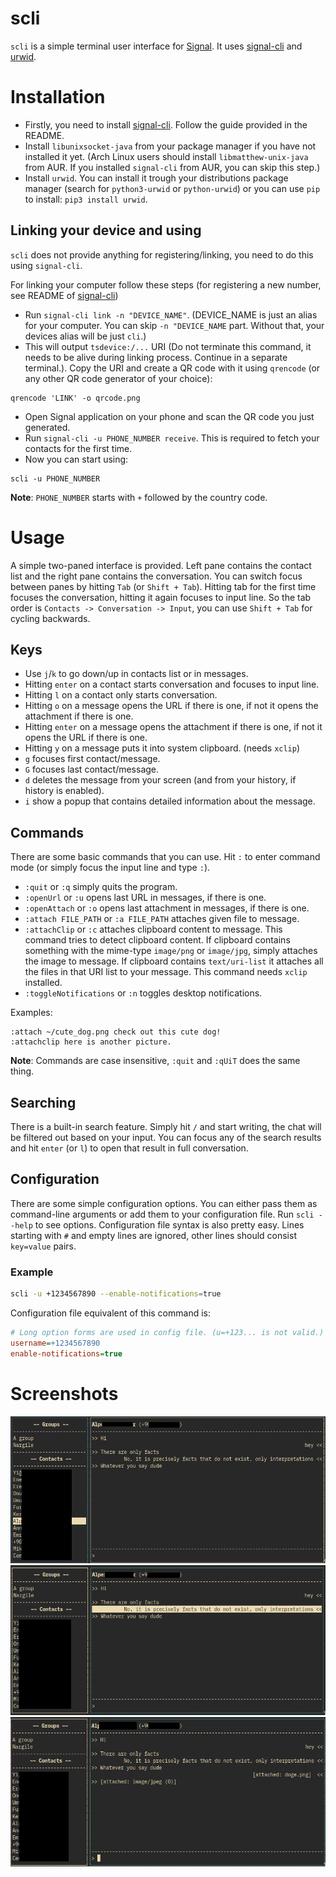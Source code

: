 # scli
`scli` is a simple terminal user interface for [Signal](https://signal.org). It uses [signal-cli](https://github.com/AsamK/signal-cli) and [urwid](http://urwid.org/).

# Installation
- Firstly, you need to install [signal-cli](https://github.com/AsamK/signal-cli). Follow the guide provided in the README.
- Install `libunixsocket-java` from your package manager if you have not installed it yet. (Arch Linux users should install `libmatthew-unix-java` from AUR. If you installed `signal-cli` from AUR, you can skip this step.)
- Install `urwid`. You can install it trough your distributions package manager (search for `python3-urwid` or `python-urwid`) or you can use `pip` to install: `pip3 install urwid`.

## Linking your device and using
`scli` does not provide anything for registering/linking, you need to do this using `signal-cli`.

For linking your computer follow these steps (for registering a new number, see README of [signal-cli](https://github.com/AsamK/signal-cli))
- Run `signal-cli link -n "DEVICE_NAME"`. (DEVICE_NAME is just an alias for your computer. You can skip `-n "DEVICE_NAME` part. Without that, your devices alias will be just `cli`.)
- This will output `tsdevice:/...` URI (Do not terminate this command, it needs to be alive during linking process. Continue in a separate terminal.). Copy the URI and create a QR code with it using `qrencode` (or any other QR code generator of your choice):
```
qrencode 'LINK' -o qrcode.png
```
- Open Signal application on your phone and scan the QR code you just generated.
- Run `signal-cli -u PHONE_NUMBER receive`. This is required to fetch your contacts for the first time.
- Now you can start using:
```
scli -u PHONE_NUMBER
```

**Note**: `PHONE_NUMBER` starts with `+` followed by the country code.

# Usage
A simple two-paned interface is provided. Left pane contains the contact list and the right pane contains the conversation. You can switch focus between panes by hitting `Tab` (or `Shift + Tab`). Hitting tab for the first time focuses the conversation, hitting it again focuses to input line. So the tab order is `Contacts -> Conversation -> Input`, you can use `Shift + Tab` for cycling backwards.

## Keys
- Use `j`/`k` to go down/up in contacts list or in messages.
- Hitting `enter` on a contact starts conversation and focuses to input line.
- Hitting `l` on a contact only starts conversation.
- Hitting `o` on a message opens the URL if there is one, if not it opens the attachment if there is one.
- Hitting `enter` on a message opens the attachment if there is one, if not it opens the URL if there is one.
- Hitting `y` on a message puts it into system clipboard. (needs `xclip`)
- `g` focuses first contact/message.
- `G` focuses last contact/message.
- `d` deletes the message from your screen (and from your history, if history is enabled).
- `i` show a popup that contains detailed information about the message.

## Commands
There are some basic commands that you can use. Hit `:` to enter command mode (or simply focus the input line and type `:`).

- `:quit` or `:q` simply quits the program.
- `:openUrl` or `:u` opens last URL in messages, if there is one.
- `:openAttach` or `:o` opens last attachment in messages, if there is one.
- `:attach FILE_PATH` or `:a FILE_PATH` attaches given file to message.
- `:attachClip` or `:c` attaches clipboard content to message. This command tries to detect clipboard content. If clipboard contains something with the mime-type `image/png` or `image/jpg`, simply attaches the image to message. If clipboard contains `text/uri-list` it attaches all the files in that URI list to your message. This command needs `xclip` installed.
- `:toggleNotifications` or `:n` toggles desktop notifications.

Examples:
```
:attach ~/cute_dog.png check out this cute dog!
:attachclip here is another picture.
```
**Note**: Commands are case insensitive, `:quit` and `:qUiT` does the same thing.

## Searching
There is a built-in search feature. Simply hit `/` and start writing, the chat will be filtered out based on your input. You can focus any of the search results and hit `enter` (or `l`) to open that result in full conversation.

## Configuration
There are some simple configuration options. You can either pass them as command-line arguments or add them to your configuration file. Run `scli --help` to see options. Configuration file syntax is also pretty easy. Lines starting with `#` and empty lines are ignored, other lines should consist `key=value` pairs.

### Example
```sh
scli -u +1234567890 --enable-notifications=true
```
Configuration file equivalent of this command is:
```ini
# Long option forms are used in config file. (u=+123... is not valid.)
username=+1234567890
enable-notifications=true
```

# Screenshots
![scli](screenshots/1.png?raw=true)
![scli](screenshots/2.png?raw=true)
![scli](screenshots/3.png?raw=true)
